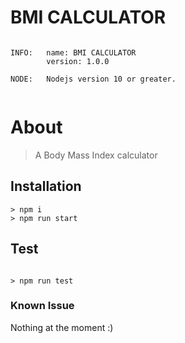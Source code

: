 # BMI CALCULATOR


```

INFO:   name: BMI CALCULATOR
        version: 1.0.0

NODE:   Nodejs version 10 or greater.


```

# About
 
> A Body Mass Index calculator

## Installation

```
> npm i
> npm run start
```

## Test
```

> npm run test

```

### Known Issue
Nothing at the moment :)
